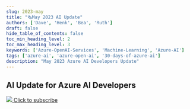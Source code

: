 ```yaml
---
slug: 2023-may
title: "🗞️May 2023 AI Update"
authors: ['Dave', 'Henk', 'Bea', 'Ruth']
draft: false
hide_table_of_contents: false
toc_min_heading_level: 2
toc_max_heading_level: 3
keywords: ['Azure-OpenAI-Services', 'Machine-Learning', 'Azure-AI']
tags: ['azure-ai', 'azure-open-ai', '30-days-of-azure-ai']
description: "May 2023 Azure AI Developers Update"
---
```


## AI Update for Azure AI Developers

<!--truncate-->

[![](./../../static/img/2023-aia/rss.png) Click to subscribe](https://azureaidevs.github.io/hub/ai-update/rss.xml)
